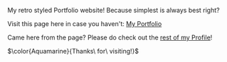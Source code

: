My retro styled Portfolio website! Because simplest is always best right?

Visit this page here in case you haven't: [My Portfolio](sunset-06.github.io)

Came here from the page? Please do check out the [rest of my Profile](https://github.com/Sunset-06)! 

$\color{Aquamarine}{Thanks\ for\ visiting!}$
